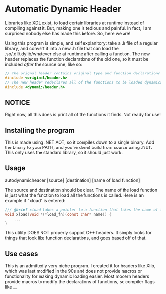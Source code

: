# Automatic Dynamic Header

Libraries like [XDL](https://github.com/ColleagueRiley/XDL) exist, to load certain libraries at runtime instead of compiling against it. But, making one is tedious and painful. In fact, I am surprised nobody else has made this before. So, here we are!

Using this program is simple, and self explanitory: take a .h file of a regular library, and convert it into a new .h file that can load the .so/.dll/.dylib/whatever else at runtime after calling a function. The new header replaces the function declarations of the old one, so it must be included *after* the source one, like so:

```C
// The orignal header contains original type and function declarations
#include <original/header.h>
// The new header redeclares all of the functions to be loaded dynamically
#include <dynamic/header.h>
```

## NOTICE
Right now, all this does is print all of the functions it finds. Not ready for use!

## Installing the program
This is made using .NET AOT, so it compiles down to a single binary. Add the binary to your PATH, and you're done! build from source using .NET. This only uses the standard library, so it should just work.

## Usage
autodynamicheader [source] [destination] [name of load function]

The source and destination should be clear. The name of the load function is just what the function to load all the functions is called. Here is an example if "xload" is entered:
```C
/// @brief xload takes a pointer to a function that takes the name of the function to load and returns a function pointer to that function, and uses that to dynamically load all of the functions. You know, I think writing this out makes me realize how bad I am at explaining things.
void xload(void *(*load_fn)(const char* name)) {
    ...
}
```

This utility DOES NOT properly support C++ headers. It simply looks for things that look like function declarations, and goes based off of that.

## Use cases

This is an admittedly very niche program. I created it for headers like Xlib, which was last modified in the 90s and does not provide macros or functionality for making dynamic loading easier. Most modern headers provide macros to modify the declarations of functions, so compiler flags like __


